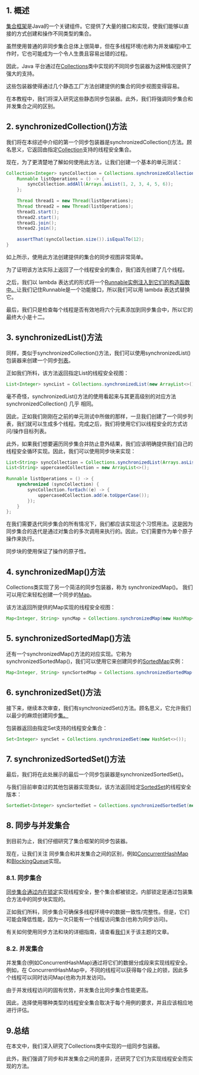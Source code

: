 ## 1. 概述

[集合框架](https://docs.oracle.com/javase/8/docs/technotes/guides/collections/overview.html)是Java的一个关键组件。它提供了大量的接口和实现，使我们能够以直接的方式创建和操作不同类型的集合。

虽然使用普通的非同步集合总体上很简单，但在多线程环境(也称为并发编程)中工作时，它也可能成为一个令人生畏且容易出错的过程。

因此，Java 平台通过在[Collections](https://docs.oracle.com/en/java/javase/11/docs/api/java.base/java/util/Collections.html#synchronizedCollection(java.util.Collection))类中实现的不同同步包装器为这种情况提供了强大的支持。

这些包装器使得通过几个静态工厂方法创建提供的集合的同步视图变得容易。

在本教程中，我们将深入研究这些静态同步包装器。此外，我们将强调同步集合和并发集合之间的区别。

## 2. synchronizedCollection()方法

我们将在本综述中介绍的第一个同步包装器是synchronizedCollection()方法。顾名思义，它返回由指定[Collection](https://docs.oracle.com/en/java/javase/11/docs/api/java.base/java/util/Collection.html)支持的线程安全集合。

现在，为了更清楚地了解如何使用此方法，让我们创建一个基本的单元测试：

```java
Collection<Integer> syncCollection = Collections.synchronizedCollection(new ArrayList<>());
    Runnable listOperations = () -> {
        syncCollection.addAll(Arrays.asList(1, 2, 3, 4, 5, 6));
    };
    
    Thread thread1 = new Thread(listOperations);
    Thread thread2 = new Thread(listOperations);
    thread1.start();
    thread2.start();
    thread1.join();
    thread2.join();
    
    assertThat(syncCollection.size()).isEqualTo(12);
}

```

如上所示，使用此方法创建提供的集合的同步视图非常简单。

为了证明该方法实际上返回了一个线程安全的集合，我们首先创建了几个线程。

之后，我们以 lambda 表达式的形式将一个[Runnable实例注入到它们的构造函数中。](https://docs.oracle.com/en/java/javase/11/docs/api/java.base/java/lang/Runnable.html)让我们记住Runnable是一个功能接口，所以我们可以用 lambda 表达式替换它。

最后，我们只是检查每个线程是否有效地将六个元素添加到同步集合中，所以它的最终大小是十二。

## 3. synchronizedList()方法

同样，类似于synchronizedCollection()方法，我们可以使用synchronizedList()包装器来创建一个同步[列表](https://docs.oracle.com/en/java/javase/11/docs/api/java.base/java/util/List.html)。

正如我们所料，该方法返回指定List的线程安全视图：

```java
List<Integer> syncList = Collections.synchronizedList(new ArrayList<>());
```

毫不奇怪，synchronizedList()方法的使用看起来与其更高级别的对应方法 synchronizedCollection() 几乎 相同。

因此，正如我们刚刚在之前的单元测试中所做的那样，一旦我们创建了一个同步列表，我们就可以生成多个线程。完成之后，我们将使用它们以线程安全的方式访问/操作目标列表。

此外，如果我们想要遍历同步集合并防止意外结果，我们应该明确提供我们自己的线程安全循环实现。因此，我们可以使用同步块来实现：

```java
List<String> syncCollection = Collections.synchronizedList(Arrays.asList("a", "b", "c"));
List<String> uppercasedCollection = new ArrayList<>();
    
Runnable listOperations = () -> {
    synchronized (syncCollection) {
        syncCollection.forEach((e) -> {
            uppercasedCollection.add(e.toUpperCase());
        });
    }
};

```

在我们需要迭代同步集合的所有情况下，我们都应该实现这个习惯用法。这是因为同步集合的迭代是通过对集合的多次调用来执行的。因此，它们需要作为单个原子操作来执行。

同步块的使用保证了操作的原子性。

## 4. synchronizedMap()方法

Collections类实现了另一个简洁的同步包装器，称为 synchronizedMap()。 我们可以用它来轻松创建一个同步的[Map](https://docs.oracle.com/en/java/javase/11/docs/api/java.base/java/util/Map.html)。

该方法返回所提供的Map实现的线程安全视图：

```java
Map<Integer, String> syncMap = Collections.synchronizedMap(new HashMap<>());

```

## 5. synchronizedSortedMap()方法

还有一个synchronizedMap()方法的对应实现。它称为synchronizedSortedMap()，我们可以使用它来创建同步的[SortedMap](https://docs.oracle.com/en/java/javase/11/docs/api/java.base/java/util/SortedMap.html)实例：

```java
Map<Integer, String> syncSortedMap = Collections.synchronizedSortedMap(new TreeMap<>());

```

## 6. synchronizedSet()方法

接下来，继续本次审查，我们有synchronizedSet()方法。顾名思义，它允许我们以最少的麻烦创建同步[集。](https://docs.oracle.com/en/java/javase/11/docs/api/java.base/java/util/Set.html)

包装器返回由指定Set支持的线程安全集合：

```java
Set<Integer> syncSet = Collections.synchronizedSet(new HashSet<>());

```

## 7. synchronizedSortedSet()方法

最后，我们将在此处展示的最后一个同步包装器是synchronizedSortedSet()。

与我们目前审查过的其他包装器实现类似，该方法返回给定[SortedSet](https://docs.oracle.com/en/java/javase/11/docs/api/java.base/java/util/SortedSet.html)的线程安全版本：

```java
SortedSet<Integer> syncSortedSet = Collections.synchronizedSortedSet(new TreeSet<>());

```

## 8. 同步与并发集合

到目前为止，我们仔细研究了集合框架的同步包装器。

现在，让我们关注 同步集合和并发集合之间的区别，例如[ConcurrentHashMap](https://docs.oracle.com/en/java/javase/11/docs/api/java.base/java/util/concurrent/ConcurrentHashMap.html)和[BlockingQueue](https://docs.oracle.com/en/java/javase/11/docs/api/java.base/java/util/concurrent/BlockingQueue.html)实现。

### 8.1. 同步集合

[同步集合通过内在](https://docs.oracle.com/javase/tutorial/essential/concurrency/locksync.html)[锁定](https://docs.oracle.com/javase/tutorial/essential/concurrency/locksync.html)实现线程安全，整个集合都被锁定。内部锁定是通过包装集合方法中的同步块实现的。

正如我们所料，同步集合可确保多线程环境中的数据一致性/完整性。但是，它们可能会降低性能，因为一次只能有一个线程访问集合(也称为同步访问)。

有关如何使用同步方法和块的详细指南，请查看[我们](https://www.baeldung.com/java-synchronized)关于该主题的文章。

### 8.2. 并发集合

并发集合(例如ConcurrentHashMap)通过将它们的数据分成段来实现线程安全。例如，在 ConcurrentHashMap中，不同的线程可以获得每个段上的锁，因此多个线程可以同时访问Map(也称为并发访问)。

由于并发线程访问的固有优势，并发集合比同步集合性能更高。

因此，选择使用哪种类型的线程安全集合取决于每个用例的要求，并且应该相应地进行评估。

## 9.总结

在本文中，我们深入研究了Collections类中实现的一组同步包装器。

此外，我们强调了同步和并发集合之间的差异，还研究了它们为实现线程安全而实现的方法。